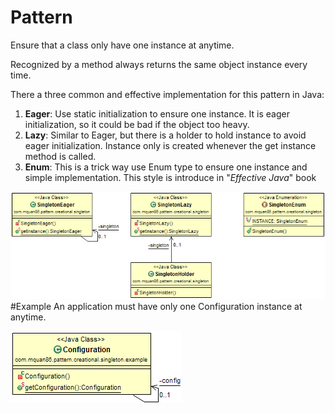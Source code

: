 # Pattern
Ensure that a class only have one instance at anytime.

Recognized by a method always returns the same object instance every time.

There a three common and effective implementation for this pattern in Java:

1. **Eager**: Use static initialization to ensure one instance. It is eager initialization, so it could be bad if the object too heavy.
1. **Lazy**: Similar to Eager, but there is a holder to hold instance to avoid eager initialization. Instance only is created whenever the get instance method is called.
1. **Enum**: This is a trick way use Enum type to ensure one instance and simple implementation. This style is introduce in "_Effective Java_" book

![](../src/main/resources/com/mquan86/pattern/creational/singleton/SingletonDiagram.png)
#Example
An application must have only one Configuration instance at anytime.

![](../src/main/resources/com/mquan86/pattern/creational/singleton/example/SingletonDiagram.png)
